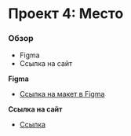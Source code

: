 # Проект 4: Место

### Обзор

* Figma
* Ссылка на сайт

**Figma**

* [Ссылка на макет в Figma](https://www.figma.com/file/StZjf8HnoeLdiXS7dYrLAh/JavaScript.-Sprint-4)

**Ссылка на сайт**

* [Ссылка](https://rossifumi46.github.io/mesto/)